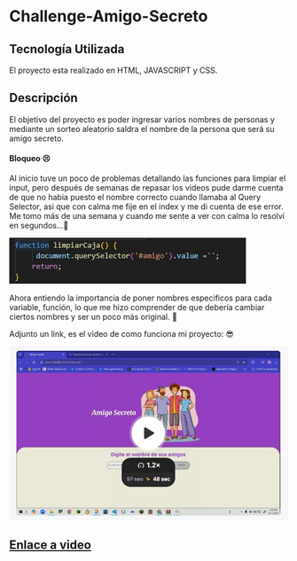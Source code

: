 # Challenge-Amigo-Secreto

## Tecnología Utilizada
El proyecto esta realizado en HTML, JAVASCRIPT y CSS.

## Descripción
El objetivo del proyecto es poder ingresar varios nombres de personas y mediante un sorteo aleatorio 
saldra el nombre de la persona que será su amigo secreto.

#### Bloqueo 😣
Al inicio tuve un poco de problemas detallando las funciones para limpiar el input, pero después de semanas de repasar los 
videos pude darme cuenta de que no habia puesto el nombre correcto cuando llamaba al Query Selector, asi que con calma me fije 
en el index y me di cuenta de ese error. Me tomo más de una semana y cuando me sente a ver con calma lo resolví en segundos...🥴

![codigo de limpiar caja.](/imagenesREADME/input.jpg "codigo de limpiar caja.")

Ahora entiendo la importancia de poner nombres especificos para cada variable, función, lo que me hizo comprender de que debería
cambiar ciertos nombres y ser un poco más original. 🥺

Adjunto un link, es el video de como funciona mi proyecto: 😎

![imagen de proyecto.](/imagenesREADME/video.jpg "imagen de proyecto.")

## [Enlace a video](https://www.loom.com/share/e6715fb3a9524f7aa8d4171ff31f1e68?sid=f577099a-eb00-4066-af8e-962203e824d1)
